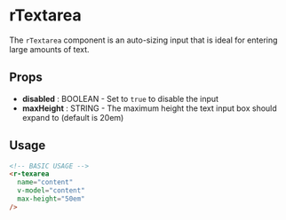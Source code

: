 # rTextarea
The `rTextarea` component is an auto-sizing input that is ideal for entering large amounts of text.

## Props
* **disabled** : BOOLEAN - Set to `true` to disable the input
* **maxHeight** : STRING - The maximum height the text input box should expand to (default is 20em)

## Usage
```html
<!-- BASIC USAGE -->
<r-texarea
  name="content"
  v-model="content"
  max-height="50em"
/>
```